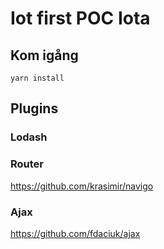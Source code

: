 # Iot first POC Iota

## Kom igång

`yarn install`

## Plugins

### Lodash

### Router
https://github.com/krasimir/navigo

### Ajax
https://github.com/fdaciuk/ajax
